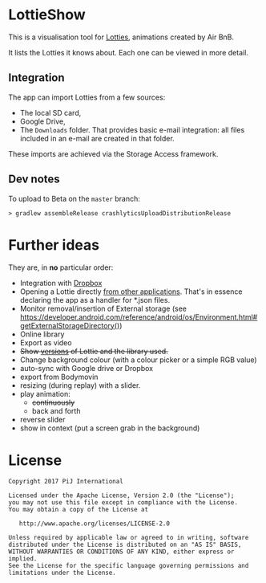 # LottieShow
This is a visualisation tool for [Lotties](http://airbnb.design/lottie/), animations created by Air BnB.

It lists the Lotties it knows about. Each one can be viewed in more detail.

## Integration
The app can import Lotties from a few sources:
- The local SD card,
- Google Drive,
- The `Downloads` folder. That provides basic e-mail integration: all files included in an e-mail are created in that 
folder.
 
These imports are achieved via the Storage Access framework.

## Dev notes

To upload to Beta on the `master` branch:

`> gradlew assembleRelease crashlyticsUploadDistributionRelease`

# Further ideas

They are, in **no** particular order:
- Integration with [Dropbox](https://github.com/pijpijpij/LottieShow/issues/21)
- Opening a Lottie directly [from other applications](https://github.com/pijpijpij/LottieShow/issues/22). That's in essence declaring the app as a handler for *.json 
files.
- Monitor removal/insertion of External storage (see https://developer.android.com/reference/android/os/Environment.html#getExternalStorageDirectory())
- Online library
- Export as video
- ~~Show [versions](https://github.com/pijpijpij/LottieShow/issues/27) of Lottie and the library used.~~
- Change background colour (with a colour picker or a simple RGB value)
- auto-sync with Google drive or Dropbox
- export from Bodymovin
- resizing (during replay) with a slider.
- play animation:
  - ~~continuously~~
  - back and forth
- reverse slider
- show in context (put a screen grab in the background)


# License

    Copyright 2017 PiJ International

    Licensed under the Apache License, Version 2.0 (the "License");
    you may not use this file except in compliance with the License.
    You may obtain a copy of the License at

       http://www.apache.org/licenses/LICENSE-2.0

    Unless required by applicable law or agreed to in writing, software
    distributed under the License is distributed on an "AS IS" BASIS,
    WITHOUT WARRANTIES OR CONDITIONS OF ANY KIND, either express or implied.
    See the License for the specific language governing permissions and
    limitations under the License.


